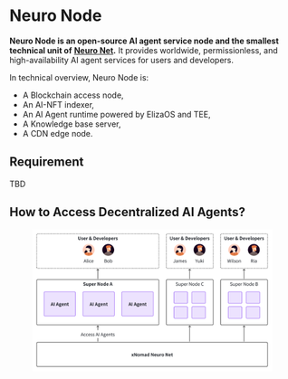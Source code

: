 # Neuro Node

**Neuro Node is an open-source AI agent service node and the smallest technical unit of** [**Neuro Net**](./)**.** It provides worldwide, permissionless, and high-availability AI agent services for users and developers.

In technical overview, Neuro Node is:

* A Blockchain access node,
* An AI-NFT indexer,
* An AI Agent runtime powered by ElizaOS and TEE,
* A Knowledge base server,
* A CDN edge node.

## Requirement

TBD

## How to Access Decentralized AI Agents?

<figure><img src="../../.gitbook/assets/image (5) (1) (1) (1).png" alt=""><figcaption></figcaption></figure>
